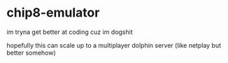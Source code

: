 # chip8-emulator

im tryna get better at coding cuz im dogshit

hopefully this can scale up to a multiplayer dolphin server (like netplay but better somehow)

